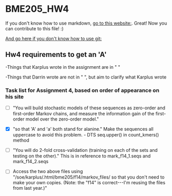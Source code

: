 # BME205_HW4

If you don't know how to use markdown, [go to this website:](https://github.com/adam-p/markdown-here/wiki/Markdown-Cheatsheet). Great! Now you can contribute to this file! :)

[And go here if you don't know how to use git:](http://rogerdudler.github.io/git-guide/)

## Hw4 requirements to get an 'A'

-Things that Karplus wrote in the assignment are in " "

-Things that Darrin wrote are not in " ", but aim to clarify what
 Karplus wrote

### Task list for Assignment 4, based on order of appearance on his site
- [ ] "You will build stochastic models of these sequences as zero-order
    and first-order Markov chains, and measure the information gain of the
    first-order model over the zero-order model."

- [X] "so that 'A' and 'a' both stand for alanine." Make the sequences
    all uppercase to avoid this problem.
        - DTS seq.upper() in count_kmers() method

- [ ] "You will do 2-fold cross-validation (training on each of the sets
    and testing on the other)." This is in reference to
    mark_f14_1.seqs and mark_f14_2.seqs

- [ ] Access the two above files using
    "/soe/karplus/.html/bme205/f14/markov_files/ so that you don't need to
    make your own copies.  (Note: the "f14" is correct---I'm reusing
    the files from last year.)"

